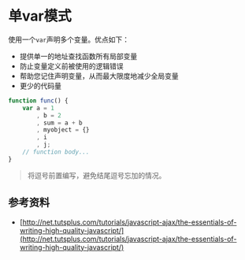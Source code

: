 # 单var模式
使用一个`var`声明多个变量。优点如下：
- 提供单一的地址查找函数所有局部变量
- 防止变量定义前被使用的逻辑错误
- 帮助您记住声明变量，从而最大限度地减少全局变量
- 更少的代码量

```javascript
function func() {
	var a = 1
		, b = 2
		, sum = a + b
		, myobject = {}
		, i
		, j;
	// function body...
}
```
> 将逗号前置编写，避免结尾逗号忘加的情况。

## 参考资料
- [http://net.tutsplus.com/tutorials/javascript-ajax/the-essentials-of-writing-high-quality-javascript/](http://net.tutsplus.com/tutorials/javascript-ajax/the-essentials-of-writing-high-quality-javascript/)
